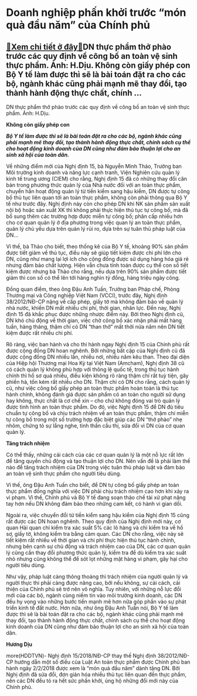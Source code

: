 Doanh nghiệp phấn khởi trước “món quà đầu năm” của Chính phủ
============================================================

[:gift:Xem chi tiết ở đây:gift:](https://hddtvn.com/doanh-nghiep-phan-khoi-truoc-mon-qua-dau-nam-cua-chinh-phu/)DN thực phẩm thở phào trước các quy định về công bố an toàn vệ sinh thực phẩm. Ảnh: H.Dịu. Không còn giấy phép con Bộ Y tế làm được thì sẽ là bài toán đặt ra cho các bộ, ngành khác cũng phải mạnh mẽ thay đổi, tạo thành hành động thực chất, chính …
-------------------------------------------------------------------------------------------------------------------------------------------------------------------------------------------------------------------------------------------------------







 






 DN thực phẩm thở phào trước các quy định về công bố an toàn vệ sinh thực phẩm. Ảnh: H.Dịu. 


**Không còn giấy phép con**










***Bộ Y tế làm được thì sẽ là bài toán đặt ra cho các bộ, ngành khác cũng phải mạnh mẽ thay đổi, tạo thành hành động thực chất, chính sách cụ thể cho hoạt động kinh doanh của DN cũng như đảm bảo thuận lợi cho an sinh xã hội của toàn dân.***









 Về những điểm mới của Nghị định 15, bà Nguyễn Minh Thảo, Trưởng ban Môi trường kinh doanh và năng lực cạnh tranh, Viện Nghiên cứu quản lý kinh tế trung ương (CIEM) cho rằng, Nghị định 15 đã có những thay đổi căn bản trong phương thức quản lý của Nhà nước đối với an toàn thực phẩm, chuyển hẳn hoạt động quản lý từ tiền kiểm sang hậu kiểm, DN được tự công bố thủ tục liên quan tới an toàn thực phẩm, không còn phải thông qua Bộ Y tế như trước đây. Nghị định này còn cho phép DN khi NK sản phẩm sản xuất nội bộ hoặc sản xuất XK thì không phải thực hiện thủ tục tự công bố, mà đã bổ sung thêm các trường hợp được miễn tự công bố; phân cấp nhiều hơn cho cơ quan quản lý ở địa phương trong việc quan lý an toàn thực phẩm, quản lý chủ yếu dựa trên quản lý rủi ro, dựa trên sự tuân thủ pháp luật của DN… 


Vì thế, bà Thảo cho biết, theo thống kê của Bộ Y tế, khoảng 90% sản phẩm được tiết giảm về thủ tục, điều này sẽ giúp tiết kiệm được chi phí lớn cho DN, cũng như mang lại lợi ích cho cộng đồng được sử dụng hàng hóa giá rẻ nhưng đảm bảo chất lượng. Hiện vẫn chưa tính toán được cụ thể con số tiết kiệm được nhưng bà Thảo cho rằng, nếu dựa trên 90% sản phẩm được tiết giảm thì con số có thể lên tới hàng nghìn tỷ đồng, hàng triệu ngày công.


Đồng quan điểm, theo ông Đậu Anh Tuấn, Trưởng ban Pháp chế, Phòng Thương mại và Công nghiệp Việt Nam (VCCI), trước đây, Nghị định 38/2012/NĐ-CP nặng về cấp phép, giấy tờ mà không đảm bảo về quản lý nhà nước, khiến DN mất nhiều chi phí, thời gian, nhân lực. Đến nay, Nghị định 15 đã khắc phục được những nhược điểm này. Bởi theo Nghị định cũ, DN khó chủ động về thời gian, việc chờ công bố xác nhận phải mất hàng tuần, hàng tháng, thậm chí có DN “than thở” mất thời nửa năm nên DN tiết kiệm được rất nhiều chi phí.


Rõ ràng, việc ban hành và cho thi hành ngay Nghị định 15 của Chính phủ rất được cộng đồng DN hoan nghênh. Bởi những bất cập của Nghị định cũ đã được cộng đồng DN nhiều lần, nhiều nơi, nhiều năm kêu than. Theo đại diện của Hiệp hội Thương mại Hoa Kỳ tại Việt Nam (Amcham), Nghị định 38 cũ có cách quản lý không phù hợp với thông lệ quốc tế, trong thủ tục hành chính thì hồ sơ quá nhiều, điều kiện không rõ ràng thậm chí rất tuỳ tiện, gây phiền hà, tốn kém rất nhiều cho DN. Thậm chí có DN cho rằng, cách quản lý cũ, như việc công bố giấy phép an toàn thực phẩm hoàn toàn là thủ tục hành chính, không đánh giá được sản phẩm có an toàn cho người sử dụng hay không, thực chất là cơ chế xin – cho chứ không đóng vai trò quản lý được tình hình an toàn thực phẩm. Do đó, việc Nghị định 15 để DN đủ tiêu chuẩn tự công bố và chịu trách nhiệm về an toàn thực phẩm, thậm chí miễn tự công bố trong một số trường hợp đặc biệt giúp các DN “thở phào” nhẹ nhõm, chứng tỏ sự lắng nghe, tinh thần cầu thị, sửa đổi vì DN của cơ quan quản lý.


**Tăng trách nhiệm**


Có thể thấy, những cải cách của các cơ quan quản lý là một nỗ lực rất lớn để tăng quyền chủ động và tạo thuận lợi cho DN. Nên vấn đề là phải làm thế nào để tăng trách nhiệm của DN trong việc tuân thủ pháp luật và đảm bảo an toàn vệ sinh thực phẩm cho người tiêu dùng.


Vì thế, ông Đậu Anh Tuấn cho biết, để DN tự công bố giấy phép an toàn thực phẩm đồng nghĩa với việc DN phải chịu trách nhiệm cao hơn khi xảy ra vi phạm. Vì thế, Chính phủ và Bộ Y tế đang soạn thảo chế tài xử phạt nặng tay hơn nếu DN không đảm bảo theo những cam kết, có hành vi gian dối. 


Ngoài ra, việc chuyển đổi từ tiền kiểm sang hậu kiểm của Nghị định 15 cũng rất được các DN hoan nghênh. Theo quy định của Nghị định mới này, cơ quan Hải quan chỉ kiểm tra xác suất 5% các lô hàng và chỉ kiểm tra về hồ sơ, giấy tờ, không kiểm tra bằng cảm quan. Các DN cho rằng, việc này sẽ tiết kiệm rất nhiều về thời gian và chi phí thực hiện thủ tục hành chính, nhưng bên cạnh sự chủ động và trách nhiệm cao của DN, các cơ quan quản lý cũng cần thay đổi phương thức quản lý, kiểm tra để dù kiểm tra xác suất nhỏ nhưng cũng không thể để sót lọt những mặt hàng vi phạm, gây hại cho người tiêu dùng.


Như vậy, pháp luật càng thông thoáng thì trách nhiệm của người quản lý và người thực thi phải càng được nâng cao, bởi nếu không, sự cải cách, cải thiện của Chính phủ sẽ trở nên vô nghĩa. Tuy nhiên, với những nỗ lực đổi mới của các bộ, ngành cùng niềm tin vào môi trường kinh doanh, các DN đều hy vọng vào những bước tiến mạnh mẽ hơn nữa góp phần vào sự phát triển kinh tế đất nước. Hơn nữa, như ông Đậu Anh Tuấn nói, Bộ Y tế làm được thì sẽ là bài toán đặt ra cho các bộ, ngành khác cũng phải mạnh mẽ thay đổi, tạo thành hành động thực chất, chính sách cụ thể cho hoạt động kinh doanh của DN cũng như đảm bảo thuận lợi cho an sinh xã hội của toàn dân. 








**Hương Dịu**



more(HDDTVN)- Nghị định 15/2018/NĐ-CP thay thế Nghị định 38/2012/NĐ-CP hướng dẫn một số điều của Luật An toàn thực phẩm được Chính phủ ban hành ngày 2/2/2018 được xem là “món quà đầu năm” dành tặng DN. Bởi Nghị định đã sửa đổi, đơn giản hóa nhiều thủ tục liên quan đến thực phẩm, nên các DN đều tỏ ra hết sức phấn khởi, ủng hộ những đổi mới này của Chính phủ.

